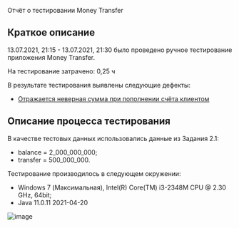 Отчёт о тестировании Money Transfer

## Краткое описание

13.07.2021, 21:15 - 13.07.2021, 21:30 было проведено ручное тестирование приложения Money Transfer.

На тестирование затрачено: 0,25 ч

В результате тестирования выявлены следующие дефекты:
* [Отражается неверная сумма при пополнении счёта клиентом](https://github.com/AAB-87/Money-Transfer/issues/1)

## Описание процесса тестирования

В качестве тестовых данных использовались данные из Задания 2.1:

* balance = 2_000_000_000;
* transfer = 500_000_000.

Тестирование производилось в следующем окружении:
* Windows 7 (Максимальная), Intel(R) Core(TM) i3-2348M CPU @ 2.30 GHz, 64bit;
* Java 11.0.11 2021-04-20

![image](https://user-images.githubusercontent.com/85685002/125656151-df7c990e-18b4-43a9-969b-7c5695a7a754.png)
